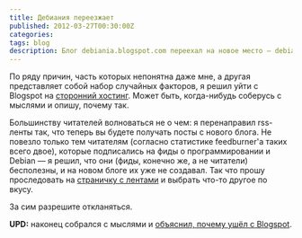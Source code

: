 ```yaml
---
title: Дебиания переезжает
published: 2012-03-27T00:30:00Z
categories: 
tags: blog
description: Блог debiania.blogspot.com переехал на новое место — debiania.in.ua.
---
```


По ряду причин, часть которых непонятна даже мне, а другая представляет собой набор случайных факторов, я решил уйти с Blogspot на <a href="http://debiania.in.ua/">сторонний хостинг</a>. Может быть, когда-нибудь соберусь с мыслями и опишу, почему так.

Большинству читателей волноваться не о чем: я перенаправил rss-ленты так, что теперь вы будете получать посты с нового блога. Не повезло только тем читателям (согласно статистике feedburner'а таких всего двое), которые подписались на фиды о программировании и Debian — я решил, что они (фиды, конечно же, а не читатели) бесполезны, и на новом блоге их уже не создавал. Так что прошу проследовать на <a href="http://debiania.in.ua/subscribe.html">страничку с лентами</a> и выбрать что-то другое по вкусу.

За сим разрешите откланяться.

<b>UPD:</b> наконец собрался с мыслями и <a href='/posts/2012-09-01-blogs-should-require-zero-maintanance-effort.html'>объяснил, почему ушёл с Blogspot</a>.
